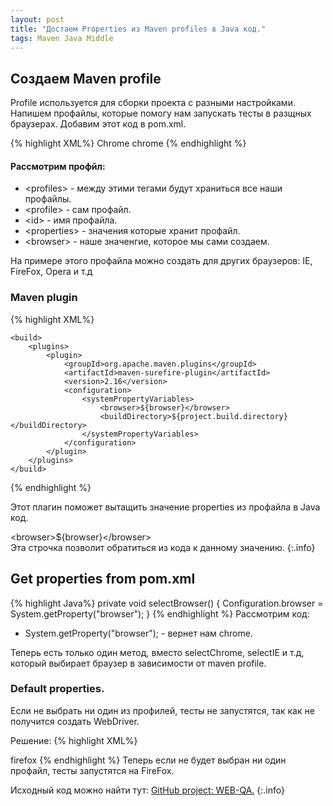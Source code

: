 ```yaml
---
layout: post
title: "Достаем Properties из Maven profiles в Java код."
tags: Maven Java Middle
---
```

## Создаем Maven profile
Profile используется для сборки проекта с разными настройками. Напишем профайлы, которые помогу нам запускать тесты в
разщных браузерах. Добавим этот код в pom.xml.

{% highlight XML%}
<profiles>
     <profile>
         <id>Chrome</id>
         <properties>
             <browser>chrome</browser>
         </properties>
     </profile>
 </profiles>
{% endhighlight %}
<!--more-->
#### Рассмотрим профйл:
- \<profiles\> - между этими тегами будут храниться все наши профайлы.
- \<profile\> - сам профайл.
- \<id\> - имя профайла.
- \<properties\> - значения которые хранит профайл.
- \<browser\> - наше значенгие, которое мы сами создаем.

На примере этого профайла можно создать для других браузеров: IE, FireFox, Opera и т.д

### Maven plugin

{% highlight XML%}
<!--Plugin set custom properties-->
    <build>
        <plugins>
            <plugin>
                <groupId>org.apache.maven.plugins</groupId>
                <artifactId>maven-surefire-plugin</artifactId>
                <version>2.16</version>
                <configuration>
                    <systemPropertyVariables>
                        <browser>${browser}</browser>              
                        <buildDirectory>${project.build.directory}</buildDirectory>
                    </systemPropertyVariables>
                </configuration>
            </plugin>
        </plugins>
    </build>
{% endhighlight %}

Этот плагин поможет вытащить значение properties из профайла в Java код.

  \<browser\>${browser}\</browser\>
  <br> Эта строчка позволит обратиться из кода к данному значению.
  {:.info}

## Get properties from pom.xml
{% highlight Java%}
private void selectBrowser() {
    Configuration.browser = System.getProperty("browser");
}
{% endhighlight %}
Рассмотрим код:
- System.getProperty("browser"); - вернет нам chrome.

Теперь есть только один метод, вместо selectChrome, selectIE и т.д, который выбирает браузер в зависимости от maven profile.


### Default properties.
Если не выбрать ни один из профилей, тесты не запустятся, так как не получится создать WebDriver.

Решение:
{% highlight XML%}
<!--Default properties-->
<properties>
    <browser>firefox</browser>
</properties>
{% endhighlight %}
Теперь если не будет выбран ни один профайл, тесты запустятся на FireFox.

Исходный код можно найти тут: [GitHub project: WEB-QA.][TEASY]
{:.info}

[TEASY]:https://github.com/EreOo/WEB-QA "WEB-QA project"
